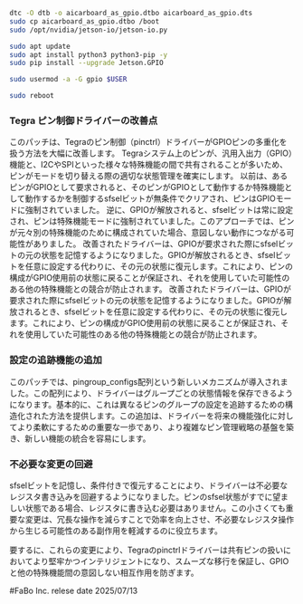 
```bash
dtc -O dtb -o aicarboard_as_gpio.dtbo aicarboard_as_gpio.dts 
sudo cp aicarboard_as_gpio.dtbo /boot
sudo /opt/nvidia/jetson-io/jetson-io.py
```

```bash
sudo apt update
sudo apt install python3 python3-pip -y
sudo pip install --upgrade Jetson.GPIO
```

```bash
sudo usermod -a -G gpio $USER
```

```bash
sudo reboot
```

### Tegra ピン制御ドライバーの改善点
このパッチは、Tegraのピン制御（pinctrl）ドライバーがGPIOピンの多重化を扱う方法を大幅に改善します。
Tegraシステム上のピンが、汎用入出力（GPIO）機能と、I2CやSPIといった様々な特殊機能の間で共有されることが多いため、ピンがモードを切り替える際の適切な状態管理を確実にします。
以前は、あるピンがGPIOとして要求されると、そのピンがGPIOとして動作するか特殊機能として動作するかを制御するsfselビットが無条件でクリアされ、ピンはGPIOモードに強制されていました。
逆に、GPIOが解放されると、sfselビットは常に設定され、ピンは特殊機能モードに強制されていました。このアプローチでは、ピンが元々別の特殊機能のために構成されていた場合、意図しない動作につながる可能性がありました。
改善されたドライバーは、GPIOが要求された際にsfselビットの元の状態を記憶するようになりました。GPIOが解放されるとき、sfselビットを任意に設定する代わりに、その元の状態に復元します。これにより、ピンの構成がGPIO使用前の状態に戻ることが保証され、それを使用していた可能性のある他の特殊機能との競合が防止されます。
改善されたドライバーは、GPIOが要求された際にsfselビットの元の状態を記憶するようになりました。GPIOが解放されるとき、sfselビットを任意に設定する代わりに、その元の状態に復元します。これにより、ピンの構成がGPIO使用前の状態に戻ることが保証され、それを使用していた可能性のある他の特殊機能との競合が防止されます。

### 設定の追跡機能の追加
このパッチでは、pingroup_configs配列という新しいメカニズムが導入されました。この配列により、ドライバーはグループごとの状態情報を保存できるようになります。基本的に、これは異なるピンのグループの設定を追跡するための構造化された方法を提供します。この追加は、ドライバーを将来の機能強化に対してより柔軟にするための重要な一歩であり、より複雑なピン管理戦略の基盤を築き、新しい機能の統合を容易にします。

### 不必要な変更の回避
sfselビットを記憶し、条件付きで復元することにより、ドライバーは不必要なレジスタ書き込みを回避するようになりました。ピンのsfsel状態がすでに望ましい状態である場合、レジスタに書き込む必要はありません。この小さくても重要な変更は、冗長な操作を減らすことで効率を向上させ、不必要なレジスタ操作から生じる可能性のある副作用を軽減するのに役立ちます。

要するに、これらの変更により、Tegraのpinctrlドライバーは共有ピンの扱いにおいてより堅牢かつインテリジェントになり、スムーズな移行を保証し、GPIOと他の特殊機能間の意図しない相互作用を防ぎます。

#FaBo Inc.
relese date
2025/07/13

